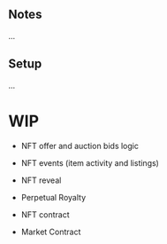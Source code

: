 

## Notes

...

## Setup

...

# WIP

* NFT offer and auction bids logic

* NFT events (item activity and listings)

* NFT reveal

* Perpetual Royalty

* NFT contract

* Market Contract
